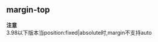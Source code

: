 ## margin-top


<!-- CSSJSON.margin-top.description -->

<!-- CSSJSON.margin-top.syntax -->

<!-- CSSJSON.margin-top.values -->

<!-- CSSJSON.margin-top.defaultValue -->

<!-- CSSJSON.margin-top.unixTags -->

**注意**  
3.98以下版本当position:fixed|absolute时,margin不支持auto

<!-- CSSJSON.margin-top.compatibility -->

<!-- CSSJSON.margin-top.reference -->
